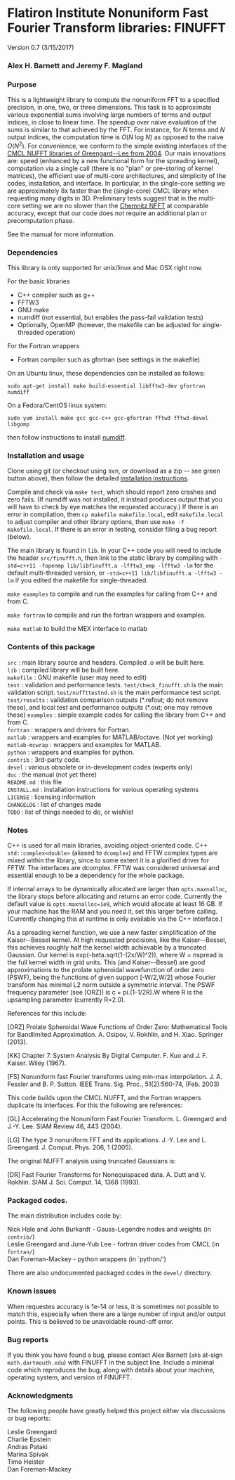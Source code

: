 # Flatiron Institute Nonuniform Fast Fourier Transform libraries: FINUFFT

Version 0.7  (3/15/2017)

### Alex H. Barnett and Jeremy F. Magland

### Purpose

This is a lightweight library to compute the nonuniform FFT to a specified precision, in one, two, or three dimensions.
This task is to approximate various exponential sums involving large numbers of terms and output indices, in close to linear time.
The speedup over naive evaluation of the sums is similar to that achieved by the FFT. For instance, for _N_ terms and _N_ output indices, the computation time is _O_(_N_ log _N_) as opposed to the naive _O_(_N_<sup>2</sup>).
For convenience, we conform to the simple existing interfaces of the
[CMCL NUFFT libraries of Greengard--Lee from 2004](http://www.cims.nyu.edu/cmcl/nufft/nufft.html).
Our main innovations are: speed (enhanced by a new functional form for the spreading kernel), computation via a single call (there is no "plan" or pre-storing of kernel matrices), the efficient use of multi-core architectures, and simplicity of the codes, installation, and interface.
In particular, in the single-core setting we are approximately 8x faster than the (single-core) CMCL library when requesting many digits in 3D.
Preliminary tests suggest that in the multi-core setting we are no slower than the [Chemnitz NFFT](https://www-user.tu-chemnitz.de/~potts/nfft/) at comparable accuracy, except that our code does not require an additional plan or precomputation phase.

See the manual for more information.

### Dependencies

This library is only supported for unix/linux and Mac OSX right now.

For the basic libraries

- C++ compiler such as g++
- FFTW3
- GNU make
- numdiff (not essential, but enables the pass-fail validation tests)
- Optionally, OpenMP (however, the makefile can be adjusted for single-threaded operation)

For the Fortran wrappers

- Fortran compiler such as gfortran (see settings in the makefile)

On an Ubuntu linux, these dependencies can be installed as follows:
```
sudo apt-get install make build-essential libfftw3-dev gfortran numdiff
```
On a Fedora/CentOS linux system:
```
sudo yum install make gcc gcc-c++ gcc-gfortran fftw3 fftw3-devel libgomp
```
then follow instructions to install [numdiff](http://www.nongnu.org/numdiff).


### Installation and usage

Clone using git (or checkout using svn, or download as a zip -- see green button above), then follow the detailed [installation instructions](INSTALL.md).

Compile and check via `make test`, which should report zero crashes and zero fails. (If numdiff was not installed, it instead produces output that you will have to check by eye matches the requested accuracy.)
If there is an error in compilation, then `cp makefile makefile.local`, edit `makefile.local` to adjust compiler and other library options, then use `make -f makefile.local`.
If there is an error in testing, consider filing a bug report (below).

The main library is found in `lib`.
In your C++ code you will need to include the header `src/finufft.h`,
then link to the static library by compiling with `-std=c++11 -fopenmp lib/libfinufft.a -lfftw3_omp -lfftw3 -lm` for the default multi-threaded version, or
`-std=c++11 lib/libfinufft.a -lfftw3 -lm` if you edited the makefile for single-threaded.

`make examples` to compile and run the examples for calling from C++ and from C.

`make fortran` to compile and run the fortran wrappers and examples.

`make matlab` to build the MEX interface to matlab



### Contents of this package

 `src` : main library source and headers. Compiled .o will be built here.  
 `lib` : compiled library will be built here.  
 `makefile` : GNU makefile (user may need to edit)  
 `test` : validation and performance tests. `test/check_finufft.sh` is the main validation script. `test/nuffttestnd.sh` is the main performance test script.  
 `test/results` : validation comparison outputs (\*.refout; do not remove these), and local test and performance outputs (\*.out; one may remove these)
 `examples` : simple example codes for calling the library from C++ and from C.  
 `fortran` : wrappers and drivers for Fortran.   
 `matlab` : wrappers and examples for MATLAB/octave. (Not yet working)  
 `matlab-mcwrap` : wrappers and examples for MATLAB.  
 `python` : wrappers and examples for python.  
 `contrib` : 3rd-party code.  
 `devel` : various obsolete or in-development codes (experts only)  
 `doc` : the manual (not yet there)  
 `README.md` : this file  
 `INSTALL.md` : installation instructions for various operating systems  
 `LICENSE` : licensing information  
 `CHANGELOG` : list of changes made  
 `TODO` : list of things needed to do, or wishlist  

### Notes

C++ is used for all main libraries, avoiding object-oriented code. C++ `std::complex<double>` (aliased to `dcomplex`) and FFTW complex types are mixed within the library, since to some extent it is a glorified driver for FFTW. The interfaces are dcomplex. FFTW was considered universal and essential enough to be a dependency for the whole package.

If internal arrays to be dynamically allocated are larger than `opts.maxnalloc`, the library stops before allocating and returns an error code. Currently the default value is `opts.maxnalloc=1e9`, which would allocate at least 16 GB. If your machine has the RAM and you need it, set this larger before calling.
(Currently changing this at runtime is only available via the C++ interface.)

As a spreading kernel function, we use a new faster simplification of the Kaiser--Bessel kernel. At high requested precisions, like the Kaiser--Bessel, this achieves roughly half the kernel width achievable by a truncated Gaussian. Our kernel is exp(-beta.sqrt(1-(2x/W)^2)), where W = nspread is the full kernel width in grid units. This (and Kaiser--Bessel) are good approximations to the prolate spheroidal wavefunction of order zero (PSWF), being the functions of given support [-W/2,W/2] whose Fourier transform has minimal L2 norm outside a symmetric interval. The PSWF frequency parameter (see [ORZ]) is c = pi.(1-1/2R).W where R is the upsampling parameter (currently R=2.0).

References for this include:

[ORZ] Prolate Spheroidal Wave Functions of Order Zero: Mathematical Tools for Bandlimited Approximation.  A. Osipov, V. Rokhlin, and H. Xiao. Springer (2013).

[KK] Chapter 7. System Analysis By Digital Computer. F. Kuo and J. F. Kaiser. Wiley (1967).

[FS] Nonuniform fast Fourier transforms using min-max interpolation.
J. A. Fessler and B. P. Sutton. IEEE Trans. Sig. Proc., 51(2):560-74, (Feb. 2003)

This code builds upon the CMCL NUFFT, and the Fortran wrappers duplicate its interfaces. For this the following are references:

[GL] Accelerating the Nonuniform Fast Fourier Transform. L. Greengard and J.-Y. Lee. SIAM Review 46, 443 (2004).

[LG] The type 3 nonuniform FFT and its applications. J.-Y. Lee and L. Greengard. J. Comput. Phys. 206, 1 (2005).

The original NUFFT analysis using truncated Gaussians is:

[DR] Fast Fourier Transforms for Nonequispaced data. A. Dutt and V. Rokhlin. SIAM J. Sci. Comput. 14, 1368 (1993). 


### Packaged codes.

The main distribution includes code by:

Nick Hale and John Burkardt - Gauss-Legendre nodes and weights (in `contrib/`)   
Leslie Greengard and June-Yub Lee - fortran driver codes from CMCL (in `fortran/`)  
Dan Foreman-Mackey - python wrappers (in `python/')  

There are also undocumented packaged codes in the `devel/` directory.


### Known issues

When requestes accuracy is 1e-14 or less, it is sometimes not possible to match
this, especially when there are a large number of input and/or output points.
This is believed to be unavoidable round-off error.

### Bug reports

If you think you have found a bug, please contact Alex Barnett (`ahb`
at-sign `math.dartmouth.edu`) with FINUFFT in the subject line.
Include a minimal code which reproduces the bug, along with
details about your machine, operating system, and version of FINUFFT.

### Acknowledgments

The following people have greatly helped this project either via discussions or bug reports:

Leslie Greengard  
Charlie Epstein  
Andras Pataki  
Marina Spivak  
Timo Heister  
Dan Foreman-Mackey  
